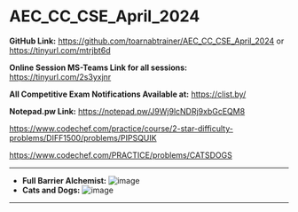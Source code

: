 # AEC_CC_CSE_April_2024

**GitHub Link:** https://github.com/toarnabtrainer/AEC_CC_CSE_April_2024 or https://tinyurl.com/mtrjbt6d

**Online Session MS-Teams Link for all sessions:** https://tinyurl.com/2s3yxjnr

**All Competitive Exam Notifications Available at:** https://clist.by/

**Notepad.pw Link:** https://notepad.pw/J9Wj9lcNDRj9xbGcEQM8

https://www.codechef.com/practice/course/2-star-difficulty-problems/DIFF1500/problems/PIPSQUIK

https://www.codechef.com/PRACTICE/problems/CATSDOGS

<hr>

* **Full Barrier Alchemist:** ![image](https://github.com/toarnabtrainer/AEC_CC_CSE_April_2024/assets/111301975/723f63a9-939b-4e22-82c7-4bfd9370b5dd)
* **Cats and Dogs:** ![image](https://github.com/toarnabtrainer/AEC_CC_CSE_April_2024/assets/111301975/92a78d9b-15f5-4178-9bf1-ed684ff30d94)

<hr>
